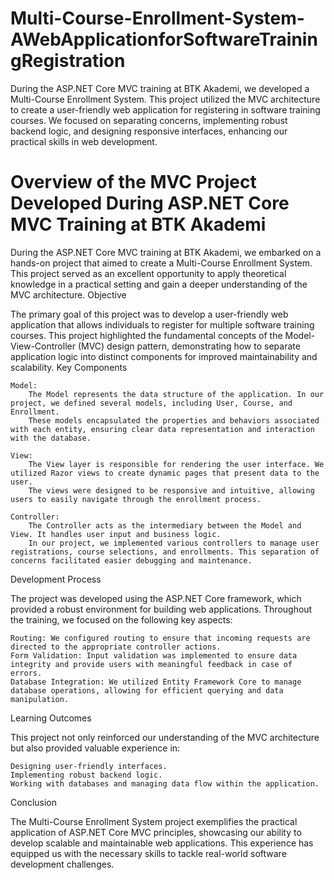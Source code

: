 # Multi-Course-Enrollment-System-AWebApplicationforSoftwareTrainingRegistration

During the ASP.NET Core MVC training at BTK Akademi, we developed a Multi-Course Enrollment System. This project utilized the MVC architecture to create a user-friendly web application for registering in software training courses. We focused on separating concerns, implementing robust backend logic, and designing responsive interfaces, enhancing our practical skills in web development.

# Overview of the MVC Project Developed During ASP.NET Core MVC Training at BTK Akademi

During the ASP.NET Core MVC training at BTK Akademi, we embarked on a hands-on project that aimed to create a Multi-Course Enrollment System. This project served as an excellent opportunity to apply theoretical knowledge in a practical setting and gain a deeper understanding of the MVC architecture.
Objective

The primary goal of this project was to develop a user-friendly web application that allows individuals to register for multiple software training courses. This project highlighted the fundamental concepts of the Model-View-Controller (MVC) design pattern, demonstrating how to separate application logic into distinct components for improved maintainability and scalability.
Key Components

    Model:
        The Model represents the data structure of the application. In our project, we defined several models, including User, Course, and Enrollment.
        These models encapsulated the properties and behaviors associated with each entity, ensuring clear data representation and interaction with the database.

    View:
        The View layer is responsible for rendering the user interface. We utilized Razor views to create dynamic pages that present data to the user.
        The views were designed to be responsive and intuitive, allowing users to easily navigate through the enrollment process.

    Controller:
        The Controller acts as the intermediary between the Model and View. It handles user input and business logic.
        In our project, we implemented various controllers to manage user registrations, course selections, and enrollments. This separation of concerns facilitated easier debugging and maintenance.

Development Process

The project was developed using the ASP.NET Core framework, which provided a robust environment for building web applications. Throughout the training, we focused on the following key aspects:

    Routing: We configured routing to ensure that incoming requests are directed to the appropriate controller actions.
    Form Validation: Input validation was implemented to ensure data integrity and provide users with meaningful feedback in case of errors.
    Database Integration: We utilized Entity Framework Core to manage database operations, allowing for efficient querying and data manipulation.

Learning Outcomes

This project not only reinforced our understanding of the MVC architecture but also provided valuable experience in:

    Designing user-friendly interfaces.
    Implementing robust backend logic.
    Working with databases and managing data flow within the application.

Conclusion

The Multi-Course Enrollment System project exemplifies the practical application of ASP.NET Core MVC principles, showcasing our ability to develop scalable and maintainable web applications. This experience has equipped us with the necessary skills to tackle real-world software development challenges.
